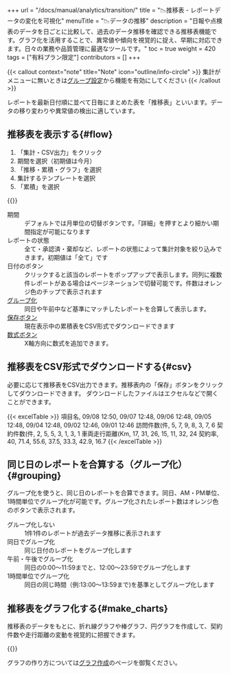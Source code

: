 +++
url = "/docs/manual/analytics/transition/"
title = "📉推移表 - レポートデータの変化を可視化"
menuTitle = "📉データの推移"
description = "日報や点検表のデータを日ごとに比較して、過去のデータ推移を確認できる推移表機能です。グラフ化を活用することで、異常値や傾向を視覚的に捉え、早期に対応できます。日々の業務や品質管理に最適なツールです。"
toc = true
weight = 420
tags = ["有料プラン限定"]
contributors = []
+++

{{< callout context="note" title="Note" icon="outline/info-circle" >}}
集計がメニューに無いときは[グループ設定](/docs/manual/initial-setting/setting-group/#optionalFunction)から機能を有効にしてください
{{< /callout >}}

レポートを最新日付順に並べて日毎にまとめた表を「推移表」といいます。データの移り変わりや異常値の検出に適しています。

## 推移表を表示する{#flow}

1. 「集計・CSV出力」をクリック
2. 期間を選択（初期値は今月）
3. 「推移・累積・グラフ」を選択
4. 集計するテンプレートを選択
5. 「累積」を選択

{{<iTablet filename="img/flow" msg="推移表はデータの流れや異常な値を見つけるのに適しています" alice="pc">}}

<dl class="basic">
<dt>期間</dt>
<dd>デフォルトでは月単位の切替ボタンです。「詳細」を押すとより細かい期間指定が可能になります</dd>
<dt>レポートの状態</dt>
<dd>全て・承認済・棄却など、レポートの状態によって集計対象を絞り込みできます。初期値は「全て」です</dd>
<dt>日付のボタン</dt>
<dd>クリックすると該当のレポートをポップアップで表示します。同列に複数件レポートがある場合はページネーションで切替可能です。件数はオレンジ色のチップで表示されます</dd>
<dt><a href="#grouping">グループ化</a></dt>
<dd>同日や午前中など基準にマッチしたレポートを合算して表示します。</dd>
<dt><a href="#csv">保存ボタン</a></dt>
<dd>現在表示中の累積表をCSV形式でダウンロードできます</dd>
<dt><a href="#formula">数式ボタン</a></dt>
<dd>X軸方向に数式を追加できます。</dd>

</dl>

## 推移表をCSV形式でダウンロードする{#csv}

必要に応じて推移表をCSV出力できます。推移表内の「保存」ボタンをクリックしてダウンロードできます。
ダウンロードしたファイルはエクセルなどで開くことができます。

{{< excelTable >}}
項目名, 09/08 12:50, 09/07 12:48, 09/06 12:48, 09/05 12:48, 09/04 12:48, 09/02 12:46, 09/01 12:46
訪問件数(件, 5, 7, 9, 8, 3, 7, 6
契約件数(件, 2, 5, 5, 3, 1, 3, 1
車両走行距離(Km, 17, 31, 26, 15, 11, 32, 24
契約率, 40, 71.4, 55.6, 37.5, 33.3, 42.9, 16.7
{{< /excelTable >}}

## 同じ日のレポートを合算する（グループ化）{#grouping}

グループ化を使うと、同じ日のレポートを合算できます。同日、AM・PM単位、1時間単位でグループ化が可能です。グループ化されたレポート数はオレンジ色のボタンで表示されます。

<dl class="basic">
  <dt>グループ化しない</dt>
  <dd>1件1件のレポートが過去データ推移に表示されます</dd>
  <dt>同日でグループ化</dt>
  <dd>同じ日付のレポートをグループ化します</dd>
  <dt>午前・午後でグループ化</dt>
  <dd>同日の0:00〜11:59までと、12:00〜23:59でグループ化します</dd>
  <dt>1時間単位でグループ化</dt>
  <dd>同日の同じ時間（例:13:00〜13:59まで)を基準としてグループ化します</dd>
</dl>

## 推移表をグラフ化する{#make_charts}

推移表のデータをもとに、折れ線グラフや棒グラフ、円グラフを作成して、契約件数や走行距離の変動を視覚的に把握できます。

{{<iTablet filename="img/linecharts" msg="グラフ化すれば契約率が上昇傾向だとすぐわかるね" alice="ok">}}

グラフの作り方については[グラフ作成](/docs/manual/analytics/chart/)のページを御覧ください。
